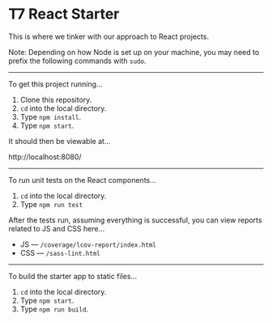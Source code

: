 # T7 React Starter

This is where we tinker with our approach to React projects.

Note: Depending on how Node is set up on your machine, you may need to prefix the following commands with `sudo`.

---

To get this project running…

1. Clone this repository.
2. `cd` into the local directory.
3. Type `npm install`.
4. Type `npm start`.

It should then be viewable at…

http://localhost:8080/

---

To run unit tests on the React components…

1. `cd` into the local directory.
2. Type `npm run test`

After the tests run, assuming everything is successful, you can view reports related to JS and CSS here…

* JS — `/coverage/lcov-report/index.html`
* CSS — `/sass-lint.html`

---

To build the starter app to static files…

1. `cd` into the local directory.
2. Type `npm start`.
3. Type `npm run build`.